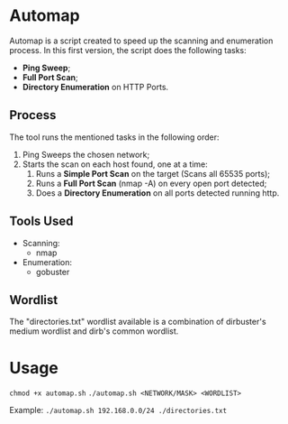 # Automap
Automap is a script created to speed up the scanning and enumeration process. 
In this first version, the script does the following tasks: 

- **Ping Sweep**;
- **Full Port Scan**;
- **Directory Enumeration** on HTTP Ports.

## Process
The tool runs the mentioned tasks in the following order:

1. Ping Sweeps the chosen network;
2. Starts the scan on each host found, one at a time:
   1. Runs a **Simple Port Scan** on the target (Scans all 65535 ports);
   2. Runs a **Full Port Scan** (nmap -A) on every open port detected;
   3. Does a **Directory Enumeration** on all ports detected running http.
  
## Tools Used
- Scanning:
  - nmap
- Enumeration:
  - gobuster

## Wordlist
The "directories.txt" wordlist available is a combination of dirbuster's medium wordlist and dirb's common wordlist.

# Usage
``chmod +x automap.sh``
``./automap.sh <NETWORK/MASK> <WORDLIST>``

Example:
``./automap.sh 192.168.0.0/24 ./directories.txt``
